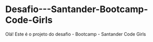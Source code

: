 # Desafio---Santander-Bootcamp-Code-Girls
Olá! Este é o projeto do desafio - Bootcamp - Santander Code Girls

